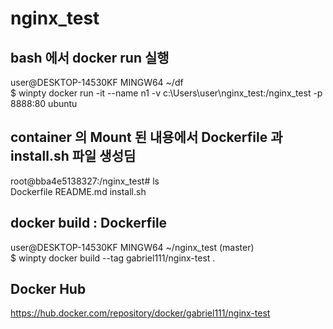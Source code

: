 # nginx_test

## bash 에서 docker run 실행
user@DESKTOP-14530KF MINGW64 ~/df<br>
$ winpty docker run -it --name n1 -v c:\\Users\\user\\nginx_test:/nginx_test -p 8888:80 ubuntu<br>

## container 의 Mount 된 내용에서 Dockerfile 과 install.sh 파일 생성딤
root@bba4e5138327:/nginx_test# ls <br>
Dockerfile  README.md  install.sh<br>

## docker build : Dockerfile
user@DESKTOP-14530KF MINGW64 ~/nginx_test (master)<br>
$ winpty docker build --tag gabriel111/nginx-test .<br>

## Docker Hub
https://hub.docker.com/repository/docker/gabriel111/nginx-test
